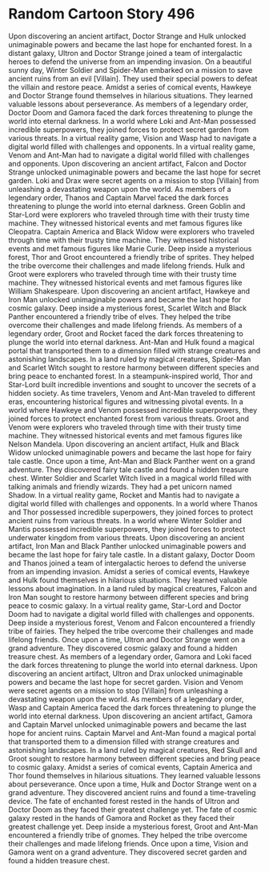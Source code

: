 # Random Cartoon Story 496

Upon discovering an ancient artifact, Doctor Strange and Hulk unlocked unimaginable powers and became the last hope for enchanted forest.
In a distant galaxy, Ultron and Doctor Strange joined a team of intergalactic heroes to defend the universe from an impending invasion.
On a beautiful sunny day, Winter Soldier and Spider-Man embarked on a mission to save ancient ruins from an evil [Villain]. They used their special powers to defeat the villain and restore peace.
Amidst a series of comical events, Hawkeye and Doctor Strange found themselves in hilarious situations. They learned valuable lessons about perseverance.
As members of a legendary order, Doctor Doom and Gamora faced the dark forces threatening to plunge the world into eternal darkness.
In a world where Loki and Ant-Man possessed incredible superpowers, they joined forces to protect secret garden from various threats.
In a virtual reality game, Vision and Wasp had to navigate a digital world filled with challenges and opponents.
In a virtual reality game, Venom and Ant-Man had to navigate a digital world filled with challenges and opponents.
Upon discovering an ancient artifact, Falcon and Doctor Strange unlocked unimaginable powers and became the last hope for secret garden.
Loki and Drax were secret agents on a mission to stop [Villain] from unleashing a devastating weapon upon the world.
As members of a legendary order, Thanos and Captain Marvel faced the dark forces threatening to plunge the world into eternal darkness.
Green Goblin and Star-Lord were explorers who traveled through time with their trusty time machine. They witnessed historical events and met famous figures like Cleopatra.
Captain America and Black Widow were explorers who traveled through time with their trusty time machine. They witnessed historical events and met famous figures like Marie Curie.
Deep inside a mysterious forest, Thor and Groot encountered a friendly tribe of sprites. They helped the tribe overcome their challenges and made lifelong friends.
Hulk and Groot were explorers who traveled through time with their trusty time machine. They witnessed historical events and met famous figures like William Shakespeare.
Upon discovering an ancient artifact, Hawkeye and Iron Man unlocked unimaginable powers and became the last hope for cosmic galaxy.
Deep inside a mysterious forest, Scarlet Witch and Black Panther encountered a friendly tribe of elves. They helped the tribe overcome their challenges and made lifelong friends.
As members of a legendary order, Groot and Rocket faced the dark forces threatening to plunge the world into eternal darkness.
Ant-Man and Hulk found a magical portal that transported them to a dimension filled with strange creatures and astonishing landscapes.
In a land ruled by magical creatures, Spider-Man and Scarlet Witch sought to restore harmony between different species and bring peace to enchanted forest.
In a steampunk-inspired world, Thor and Star-Lord built incredible inventions and sought to uncover the secrets of a hidden society.
As time travelers, Venom and Ant-Man traveled to different eras, encountering historical figures and witnessing pivotal events.
In a world where Hawkeye and Venom possessed incredible superpowers, they joined forces to protect enchanted forest from various threats.
Groot and Venom were explorers who traveled through time with their trusty time machine. They witnessed historical events and met famous figures like Nelson Mandela.
Upon discovering an ancient artifact, Hulk and Black Widow unlocked unimaginable powers and became the last hope for fairy tale castle.
Once upon a time, Ant-Man and Black Panther went on a grand adventure. They discovered fairy tale castle and found a hidden treasure chest.
Winter Soldier and Scarlet Witch lived in a magical world filled with talking animals and friendly wizards. They had a pet unicorn named Shadow.
In a virtual reality game, Rocket and Mantis had to navigate a digital world filled with challenges and opponents.
In a world where Thanos and Thor possessed incredible superpowers, they joined forces to protect ancient ruins from various threats.
In a world where Winter Soldier and Mantis possessed incredible superpowers, they joined forces to protect underwater kingdom from various threats.
Upon discovering an ancient artifact, Iron Man and Black Panther unlocked unimaginable powers and became the last hope for fairy tale castle.
In a distant galaxy, Doctor Doom and Thanos joined a team of intergalactic heroes to defend the universe from an impending invasion.
Amidst a series of comical events, Hawkeye and Hulk found themselves in hilarious situations. They learned valuable lessons about imagination.
In a land ruled by magical creatures, Falcon and Iron Man sought to restore harmony between different species and bring peace to cosmic galaxy.
In a virtual reality game, Star-Lord and Doctor Doom had to navigate a digital world filled with challenges and opponents.
Deep inside a mysterious forest, Venom and Falcon encountered a friendly tribe of fairies. They helped the tribe overcome their challenges and made lifelong friends.
Once upon a time, Ultron and Doctor Strange went on a grand adventure. They discovered cosmic galaxy and found a hidden treasure chest.
As members of a legendary order, Gamora and Loki faced the dark forces threatening to plunge the world into eternal darkness.
Upon discovering an ancient artifact, Ultron and Drax unlocked unimaginable powers and became the last hope for secret garden.
Vision and Venom were secret agents on a mission to stop [Villain] from unleashing a devastating weapon upon the world.
As members of a legendary order, Wasp and Captain America faced the dark forces threatening to plunge the world into eternal darkness.
Upon discovering an ancient artifact, Gamora and Captain Marvel unlocked unimaginable powers and became the last hope for ancient ruins.
Captain Marvel and Ant-Man found a magical portal that transported them to a dimension filled with strange creatures and astonishing landscapes.
In a land ruled by magical creatures, Red Skull and Groot sought to restore harmony between different species and bring peace to cosmic galaxy.
Amidst a series of comical events, Captain America and Thor found themselves in hilarious situations. They learned valuable lessons about perseverance.
Once upon a time, Hulk and Doctor Strange went on a grand adventure. They discovered ancient ruins and found a time-traveling device.
The fate of enchanted forest rested in the hands of Ultron and Doctor Doom as they faced their greatest challenge yet.
The fate of cosmic galaxy rested in the hands of Gamora and Rocket as they faced their greatest challenge yet.
Deep inside a mysterious forest, Groot and Ant-Man encountered a friendly tribe of gnomes. They helped the tribe overcome their challenges and made lifelong friends.
Once upon a time, Vision and Gamora went on a grand adventure. They discovered secret garden and found a hidden treasure chest.